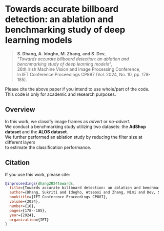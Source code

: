 # Towards accurate billboard detection: an ablation and benchmarking study of deep learning models

> **S. Dhang, A. Idogho, M. Zhang, and S. Dev**,  
> *"Towards accurate billboard detection: an ablation and benchmarking study of deep learning models"*,  
> 26th Irish Machine Vision and Image Processing Conference,  
> In IET Conference Proceedings CP887 (Vol. 2024, No. 10, pp. 178-185).
>
Please cite the above paper if you intend to use whole/part of the code.  This code is only for academic and research purposes.

## Overview

In this work, we classify image frames as *advert* or *no-advert*.  
We conduct a benchmarking study utilizing two datasets: the **AdShop dataset** and the **ALOS dataset**.  
We further performed an ablation study by reducing the filter size at different layers  
to estimate the classification performance.

## Citation

If you use this work, please cite:

```bibtex
@inproceedings{dhang2024towards,
  title={Towards accurate billboard detection: an ablation and benchmarking study of deep learning models},
  author={Dhang, Sukriti and Idogho, Atseosi and Zhang, Mimi and Dev, Soumyabrata},
  booktitle={IET Conference Proceedings CP887},
  volume={2024},
  number={10},
  pages={178--185},
  year={2024},
  organization={IET}
}
